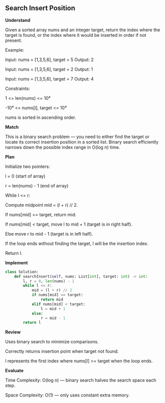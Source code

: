 ## Search Insert Position

**Understand**

Given a sorted array nums and an integer target, return the index where the target is found,
or the index where it would be inserted in order if not present.

Example:

Input: nums = [1,3,5,6], target = 5
Output: 2

Input: nums = [1,3,5,6], target = 2
Output: 1

Input: nums = [1,3,5,6], target = 7
Output: 4

Constraints:

1 <= len(nums) <= 10⁴

-10⁴ <= nums[i], target <= 10⁴

nums is sorted in ascending order.

**Match**

This is a binary search problem — you need to either find the target or locate its correct insertion position in a sorted list.
Binary search efficiently narrows down the possible index range in O(log n) time.

**Plan**

Initialize two pointers:

l = 0 (start of array)

r = len(nums) - 1 (end of array)

While l <= r:

Compute midpoint mid = (l + r) // 2.

If nums[mid] == target, return mid.

If nums[mid] < target, move l to mid + 1 (target is in right half).

Else move r to mid - 1 (target is in left half).

If the loop ends without finding the target, l will be the insertion index.

Return l.

**Implement**

```py
class Solution:
    def searchInsert(self, nums: List[int], target: int) -> int:
        l, r = 0, len(nums) - 1
        while l <= r:
            mid = (l + r) // 2
            if nums[mid] == target:
                return mid
            elif nums[mid] < target:
                l = mid + 1
            else:
                r = mid - 1
        return l
```

**Review**

Uses binary search to minimize comparisons.

Correctly returns insertion point when target not found.

l represents the first index where nums[l] >= target when the loop ends.

**Evaluate**

Time Complexity: O(log n) — binary search halves the search space each step.

Space Complexity: O(1) — only uses constant extra memory.
